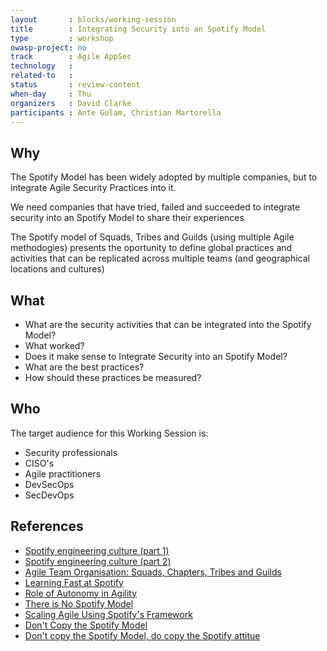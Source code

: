 ```yaml
---
layout       : blocks/working-session
title        : Integrating Security into an Spotify Model
type         : workshop
owasp-project: no
track        : Agile AppSec
technology   :
related-to   :
status       : review-content
when-day     : Thu
organizers   : David Clarke
participants : Ante Gulam, Christian Martorella
---
```


## Why

The Spotify Model has been widely adopted by multiple companies, but to integrate Agile Security Practices into it.

We need companies that have tried, failed and succeeded to integrate security into an Spotify Model to share their experiences

The Spotify model of Squads, Tribes and Guilds (using multiple Agile methodogies) presents the oportunity to define global practices and
activities that can be replicated across multiple teams (and geographical locations and cultures)

## What

 - What are the security activities that can be integrated into the Spotify Model?
 - What worked?
 - Does it make sense to Integrate Security into an Spotify Model?
 - What are the best practices?
 - How should these practices be measured?

## Who

The target audience for this Working Session is:

- Security professionals
- CISO's
- Agile practitioners
- DevSecOps
- SecDevOps

## References

 - [Spotify engineering culture (part 1)](https://labs.spotify.com/2014/03/27/spotify-engineering-culture-part-1/)
 - [Spotify engineering culture (part 2)](https://labs.spotify.com/2014/09/20/spotify-engineering-culture-part-2/)
 - [Agile Team Organisation: Squads, Chapters, Tribes and Guilds](http://www.full-stackagile.com/2016/02/14/team-organisation-squads-chapters-tribes-and-guilds/)
 - [Learning Fast at Spotify](https://www.infoq.com/interviews/learning-fast-spotify-marcus)
 - [Role of Autonomy in Agility](https://www.infoq.com/news/2015/10/autonomy-agility)
 - [There is No Spotify Model](https://www.infoq.com/presentations/spotify-culture-stc)
 - [Scaling Agile Using Spotify's Framework](https://www.scrumalliance.org/community/articles/2015/december/scaling-agile-using-spotify-s-framework)
 - [Don't Copy the Spotify Model](https://www.infoq.com/news/2016/10/no-spotify-model)
 - [Don't copy the Spotify Model, do copy the Spotify attitue](https://www.happymelly.com/dont-copy-spotify-model)
